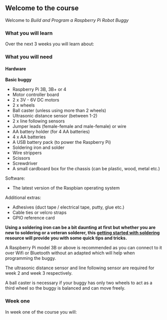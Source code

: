 [comment]: # (
Is this step open? Y/N
If so, short description of this step:
Related links:
Related files:
)

## Welcome to the course

Welcome to *Build and Program a Raspberry Pi Robot Buggy*

[comment]: # (
Introduction to the course
)

### What you will learn

Over the next 3 weeks you will learn about:

[comment]: # (
Course breakdown
)

### What you will need

#### Hardware

**Basic buggy**

+ Raspberry Pi 3B, 3B+ or 4
+ Motor controller board 
+ 2 x 3V - 6V DC motors
+ 2 x wheels
+ Ball caster (unless using more than 2 wheels)
+ Ultrasonic distance sensor (between 1-2)
+ 2 x line following sensors
+ Jumper leads (female-female and male-female) or wire
+ AA battery holder (for 4 AA batteries)
+ 4 x AA batteries
+ A USB battery pack (to power the Raspberry Pi)
+ Soldering iron and solder
+ Wire strippers
+ Scissors
+ Screwdriver
+ A small cardboard box for the chassis (can be plastic, wood, metal etc.)

Software:

+ The latest version of the Raspbian operating system

Additional extras:

+ Adhesives (duct tape / electrical tape, putty, glue etc.)
+ Cable ties or velcro straps
+ GPIO reference card

**Using a soldering iron can be a bit daunting at first but whether you are new to soldering or a veteran solderer, this [getting started with soldering](https://projects.raspberrypi.org/en/projects/getting-started-with-soldering) resource will provide you with some quick tips and tricks.**

A Raspberry Pi model 3B or above is recommended as you can connect to it over Wifi or Bluetooth without an adapted which will help when programming the buggy.

The ultrasonic distance sensor and line following sensor are required for week 2 and week 3 respectively. 

A ball caster is necessary if your buggy has only two wheels to act as a third wheel so the buggy is balanced and can move freely.

### Week one

In week one of the course you will:

[comment]: # (
Week one breakdown
)